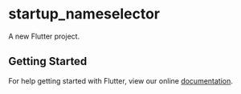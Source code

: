 # startup_nameselector

A new Flutter project.

## Getting Started

For help getting started with Flutter, view our online
[documentation](https://flutter.io/).
